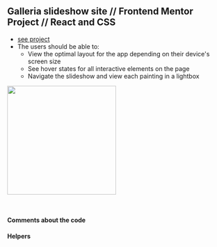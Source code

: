 ## Galleria slideshow site // Frontend Mentor Project // React and CSS

- [see project](https://sweta-galleria-slideshow-site-fm.netlify.app/slider)
- The users should be able to:
  - View the optimal layout for the app depending on their device's screen size
  - See hover states for all interactive elements on the page
  - Navigate the slideshow and view each painting in a lightbox

<p align-items: center>
    <img src='./readme-images/Screenshot-space-tourism-01.png' width='250'>
</p>
<br/>

#### Comments about the code

#### Helpers
